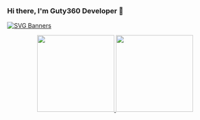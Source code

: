 ### Hi there, I'm Guty360 Developer 👋

[![SVG Banners](https://svg-banners.vercel.app/api?type=glitch&text1=Welcome😎&width=1500&height=200)](https://github.com/Akshay090/svg-banners)

<div align="center">
  <div> 
  <a href="[http://beacons.ai/rafaballerini](https://www.youtube.com/watch?v=PyoRdu-i0AQ)">
    <image height="180em" src="https://github-readme-stats.vercel.app/api?username=guty360&show_icons=true&theme=dark&include_ll_ommits=ue&count_rivate=rue"/>
    <image height="180em" with="500em" src="https://github-readme-stats.vercel.app/api/top-langs/?username=guty360&layout=compact&langs_count=16&theme=dracula"/>
  <div/>
<div/>

